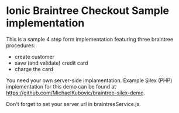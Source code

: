 # Ionic Braintree Checkout Sample implementation

This is a sample 4 step form implementation featuring three braintree procedures:
- create customer
- save (and validate) credit card
- charge the card

You need your own server-side implamentation. Example Silex (PHP) implementation for this demo can be found at https://github.com/MichaelKubovic/braintree-silex-demo.

Don't forget to set your server url in braintreeService.js.
